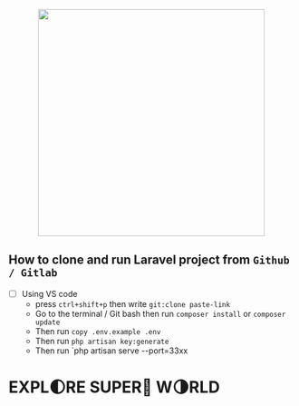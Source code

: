 <p align="center"><a href="https://laravel.com" target="_blank"><img src="https://raw.githubusercontent.com/laravel/art/master/logo-lockup/5%20SVG/2%20CMYK/1%20Full%20Color/laravel-logolockup-cmyk-red.svg" width="400"></a></p>

## How to clone and run Laravel project from `Github / Gitlab`

- [ ] Using VS code
  * press `ctrl+shift+p` then write `git:clone paste-link`
  * Go to the terminal / Git bash then run `composer install` or  `composer update`
  * Then run `copy .env.example .env`
  * Then run `php artisan key:generate`
  * Then run `php artisan serve --port=33xx

# EXPL:first_quarter_moon:RE SUPER:star2: W:last_quarter_moon:RLD 


